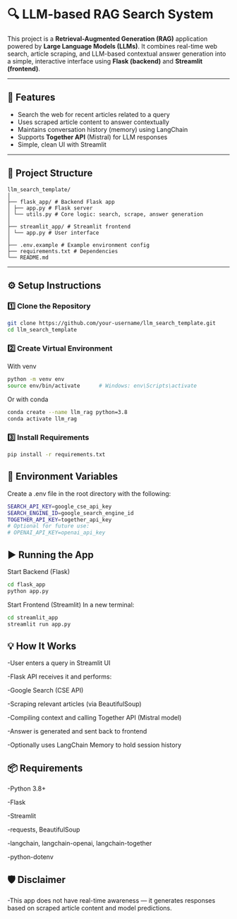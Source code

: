 # 🔍 LLM-based RAG Search System

This project is a **Retrieval-Augmented Generation (RAG)** application powered by **Large Language Models (LLMs)**. It combines real-time web search, article scraping, and LLM-based contextual answer generation into a simple, interactive interface using **Flask (backend)** and **Streamlit (frontend)**.

---

## 🚀 Features

- Search the web for recent articles related to a query
- Uses scraped article content to answer contextually
- Maintains conversation history (memory) using LangChain
- Supports **Together API** (Mistral) for LLM responses
- Simple, clean UI with Streamlit

---

## 📁 Project Structure
```text
llm_search_template/
│
├── flask_app/ # Backend Flask app
│ ├── app.py # Flask server
│ └── utils.py # Core logic: search, scrape, answer generation
│
├── streamlit_app/ # Streamlit frontend
│ └── app.py # User interface
│
├── .env.example # Example environment config
├── requirements.txt # Dependencies
└── README.md
```


---

## ⚙️ Setup Instructions

### 1️⃣ Clone the Repository

```bash
git clone https://github.com/your-username/llm_search_template.git
cd llm_search_template
```

### 2️⃣ Create Virtual Environment
With venv
``` bash
python -m venv env
source env/bin/activate      # Windows: env\Scripts\activate
```

Or with conda
``` bash
conda create --name llm_rag python=3.8
conda activate llm_rag
```

### 3️⃣ Install Requirements
``` bash
pip install -r requirements.txt
```

## 🔐 Environment Variables
Create a .env file in the root directory with the following:
``` bash
SEARCH_API_KEY=google_cse_api_key
SEARCH_ENGINE_ID=google_search_engine_id
TOGETHER_API_KEY=together_api_key
# Optional for future use:
# OPENAI_API_KEY=openai_api_key
```

## ▶️ Running the App
Start Backend (Flask)
``` bash
cd flask_app
python app.py
```

Start Frontend (Streamlit)
In a new terminal:
``` bash
cd streamlit_app
streamlit run app.py
```

## 💡 How It Works
-User enters a query in Streamlit UI

-Flask API receives it and performs:

-Google Search (CSE API)

-Scraping relevant articles (via BeautifulSoup)

-Compiling context and calling Together API (Mistral model)

-Answer is generated and sent back to frontend

-Optionally uses LangChain Memory to hold session history


## 📦 Requirements
-Python 3.8+

-Flask

-Streamlit

-requests, BeautifulSoup

-langchain, langchain-openai, langchain-together

-python-dotenv


## 🛡️ Disclaimer
-This app does not have real-time awareness — it generates responses based on scraped article content and model predictions.

